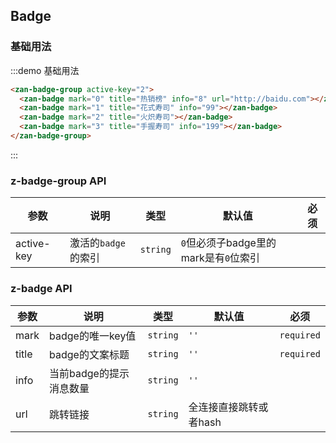 ## Badge

### 基础用法

:::demo 基础用法
```html
<zan-badge-group active-key="2">
  <zan-badge mark="0" title="热销榜" info="8" url="http://baidu.com"></zan-badge>
  <zan-badge mark="1" title="花式寿司" info="99"></zan-badge>
  <zan-badge mark="2" title="火炽寿司"></zan-badge>
  <zan-badge mark="3" title="手握寿司" info="199"></zan-badge>
</zan-badge-group>
```
:::

### z-badge-group API

| 参数       | 说明      | 类型       | 默认值       | 必须      |
|-----------|-----------|-----------|-------------|-------------|
| active-key | 激活的`badge`的索引 | `string`  | `0`但必须子badge里的mark是有`0`位索引 |           |


### z-badge API
| 参数       | 说明      | 类型       | 默认值       | 必须       |
|-----------|-----------|-----------|-------------|-------------|
| mark | badge的唯一key值 | `string`  | `''`          | `required`         |
| title | badge的文案标题 | `string`  | `''`          | `required`          |
| info | 当前badge的提示消息数量 | `string`  | `''`         |           |
| url | 跳转链接 | `string`  | 全连接直接跳转或者hash          |           |
